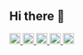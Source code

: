 ## Hi there 👋

<!--
**akari-lab/akari-lab** is a ✨ _special_ ✨ repository because its `README.md` (this file) appears on your GitHub profile.

Here are some ideas to get you started:

- 🔭 I’m currently working on ...
- 🌱 I’m currently learning ...
- 👯 I’m looking to collaborate on ...
- 🤔 I’m looking for help with ...
- 💬 Ask me about ...
- 📫 How to reach me: ...
- 😄 Pronouns: ...
- ⚡ Fun fact: ...
-->
<p align="left">
  <a href="https://github.com/akari-lab">
    <img height="20" src="https://komarev.com/ghpvc/?username=akari-lab" />
  </a>
  <a href="https://github.com/akari-lab">
    <img height="20" src="https://img.shields.io/github/followers/akari-lab?label=follow&logo=github&style=flat" />
  </a>
  <a href="http://qiita.com/akari-lab">
    <img height="20" src="https://qiita-badge.apiapi.app/s/akari-lab/posts.svg" />
  </a>
  <a href="http://qiita.com/akari-lab">
    <img height="20" src="https://qiita-badge.apiapi.app/s/akari-lab/contributions.svg" />
  </a>
  <a href="https://zenn.dev/akari-lab">
    <img height="20" src="https://badgen.org/img/zenn/akari-lab/articles?style=plastic" />
  </a>
</p>
